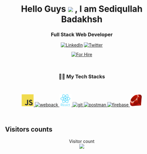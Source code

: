<h1 align="center"> Hello Guys
 <img src="https://media.giphy.com/media/hvRJCLFzcasrR4ia7z/giphy.gif" width="40">
 , I am Sediqullah Badakhsh </h1>

<h3 align="center">  Full Stack Web Developer </h3>

<p align="center"> 
<a href="https://www.linkedin.com/in/sediqullah/"><img alt="LinkedIn" src="https://img.shields.io/badge/sediqullah-blue?style=flat-square&logo=Linkedin&logoColor=white&link=https://www.linkedin.com/in/Sediqullah/"></a>
<a href="https://twitter.com/sediqullah6"><img alt="Twitter" src="https://img.shields.io/badge/Sediqullah6-1ca0f1?style=flat-square&logo=twitter&logoColor=white&link=https://twitter.com/Sediqullah6"></a>
</p>
<p align="center"> <a href="#"><img alt="For Hire" src="https://img.shields.io/badge/-Looking for new oppurtunities and challenges-1ca0f1?style=for-the-badge&color=c1c1c1"></a> </p>

<br>

<h3 align="center"> 👨‍💻 My Tech Stacks </h3>
<br>

<p align="center" display="flex" align-items= "center">
<a href="https://developer.mozilla.org/en-US/docs/Web/JavaScript" target="_blank"> <img src="https://raw.githubusercontent.com/devicons/devicon/master/icons/javascript/javascript-original.svg" alt="javascript" width="40" height="40"/> </a>
<a href="https://webpack.js.org/" target="_blank"> <img src="https://www.vectorlogo.zone/logos/js_webpack/js_webpack-icon.svg" alt="webpack" width="40" height="40"/> </a>
<a href="https://reactjs.org/" target="_blank"> <img src="https://raw.githubusercontent.com/devicons/devicon/master/icons/react/react-original-wordmark.svg" alt="react" width="40" height="40"/> </a>
<a href="https://git-scm.com/" target="_blank"> <img src="https://www.vectorlogo.zone/logos/git-scm/git-scm-icon.svg" alt="git" width="40" height="40"/> </a>
<a href="https://www.postman.com/" target="_blank"> <img src="https://www.vectorlogo.zone/logos/getpostman/getpostman-icon.svg" alt="postman" width="40" height="40"/> </a>
 <a href="https://firebase.google.com/" target="_blank"> <img src="https://www.vectorlogo.zone/logos/firebase/firebase-icon.svg" alt="firebase" width="40" height="40"/> </a>
<a href="https://firebase.google.com/" target="_blank"><img src="https://raw.githubusercontent.com/devicons/devicon/master/icons/ruby/ruby-original.svg" alt="ruby" width="40" height="40"/> </a>  </a> 
</p>
</br>


## Visitors counts

<p align="center"> 
  Visitor count<br>
  <img src="https://profile-counter.glitch.me/sediqullahbadakhsh/count.svg" />
</p>




